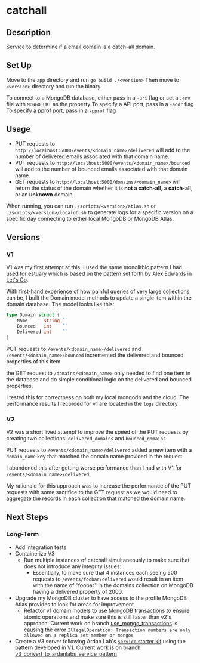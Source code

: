 # catchall

## Description

Service to determine if a email domain is a catch-all domain.

## Set Up
Move to the `app` directory and run `go build ./<version>`
Then move to `<version>` directory and run the binary.

To connect to a MongoDB database, either pass in a `-uri` flag or set a `.env` file with `MONGO_URI` as the property
To specify a API port, pass in a `-addr` flag
To specify a pprof port, pass in a `-pprof` flag

## Usage

* PUT requests to `http://localhost:5000/events/<domain_name>/delivered` will add to the number of delivered emails associated with that domain name.
* PUT requests to `http://localhost:5000/events/<domain_name>/bounced` will add to the number of bounced emails associated with that domain name.
* GET requests to `http://localhost:5000/domains/<domain_name>` will return the status of the domain whether it is **not a catch-all**, a **catch-all**, or an **unknown** domain.

When running, you can run `./scripts/<version>/atlas.sh` or `./scripts/<version>/localdb.sh` to generate logs for a specific version on a specific day connecting to either local MongoDB or MongoDB Atlas.

## Versions

### V1

V1 was my first attempt at this. I used the same monolithic pattern I had used for [estuary](https://github.com/cpustejovsky/estuary) which is based on the pattern set forth by Alex Edwards in [Let's Go](https://lets-go.alexedwards.net/).

With first-hand experience of how painful queries of very large collections can be, I built the Domain model methods to update a single item within the domain database. The model looks like this:
```go
type Domain struct {
	Name      string ``
	Bounced   int    ``
	Delivered int    ``
}
```

PUT requests to `/events/<domain_name>/delivered` and `/events/<domain_name>/bounced` incremented the delivered and bounced properties of this item.

the GET request to `/domains/<domain_name>` only needed to find one item in the database and do simple conditional logic on the delivered and bounced properties.

I tested this for correctness on both my local mongodb and the cloud. The performance results I recorded for v1 are located in the `logs` directory
### V2

V2 was a short lived attempt to improve the speed of the PUT requests by creating two collections: `delivered_domains` and `bounced_domains`

PUT requests to `/events/<domain_name>/delivered` added a new item with a `domain_name` key that matched the domain name provided in the request.

I abandoned this after getting worse performance than I had with V1 for `/events/<domain_name>/delivered`.

My rationale for this approach was to increase the performance of the PUT requests with some sacrifice to the GET request as we would need to aggregate the records in each collection that matched the domain name.

## Next Steps

### Long-Term
* Add integration tests
* Containerize V3
  * Run multiple instances of catchall simultaneously to make sure that does not introduce any integrity issues: 
    * Essentially, to make sure that 4 instances each seeing 500 requests to `/events/foobar/delivered` would result in an item with the name of "foobar" in the domains collection on MongoDB having a delivered property of 2000.
* Upgrade my MongoDB cluster to have access to the profile MongoDB Atlas provides to look for areas for improvement
  * Refactor v1 domain models to use [MongoDB transactions](https://www.mongodb.com/developer/quickstart/golang-multi-document-acid-transactions/) to ensure atomic operations and make sure this is still faster than v2's approach. Current work on branch [use_mongo_transactions](https://github.com/cpustejovsky/catchall/tree/use_mongo_transactions) is causing the error `IllegalOperation: Transaction numbers are only allowed on a replica set member or mongos`
* Create a V3 server following Ardan Lab's [`service` starter kit](https://github.com/ardanlabs/service/) using the pattern developed in V1. Current work is on branch [v3_convert_to_ardanlabs_service_pattern](https://github.com/cpustejovsky/catchall/tree/v3_convert_to_ardanlabs_service_pattern)
